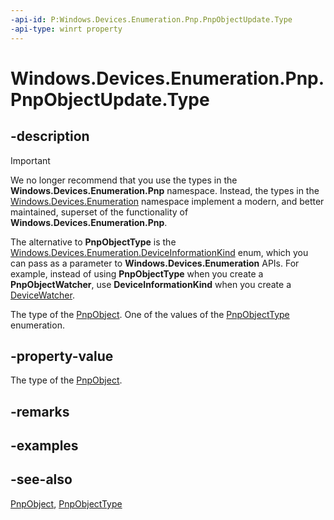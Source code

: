 ```yaml
---
-api-id: P:Windows.Devices.Enumeration.Pnp.PnpObjectUpdate.Type
-api-type: winrt property
---
```


<!-- Property syntax
public Windows.Devices.Enumeration.Pnp.PnpObjectType Type { get; }
-->

# Windows.Devices.Enumeration.Pnp.PnpObjectUpdate.Type

## -description

> [!IMPORTANT]
> We no longer recommend that you use the types in the **Windows.Devices.Enumeration.Pnp** namespace. Instead, the types in the [Windows.Devices.Enumeration](/uwp/api/windows.devices.enumeration) namespace implement a modern, and better maintained, superset of the functionality of **Windows.Devices.Enumeration.Pnp**.
>
> The alternative to **PnpObjectType** is the [Windows.Devices.Enumeration.DeviceInformationKind](/uwp/api/windows.devices.enumeration.deviceinformationkind) enum, which you can pass as a parameter to **Windows.Devices.Enumeration** APIs. For example, instead of using **PnpObjectType** when you create a **PnpObjectWatcher**, use **DeviceInformationKind** when you create a [DeviceWatcher](/uwp/api/windows.devices.enumeration.devicewatcher).

The type of the [PnpObject](pnpobject.md). One of the values of the [PnpObjectType](pnpobjecttype.md) enumeration.

## -property-value
The type of the [PnpObject](pnpobject.md).

## -remarks


## -examples

## -see-also
[PnpObject](pnpobject.md), [PnpObjectType](pnpobjecttype.md)